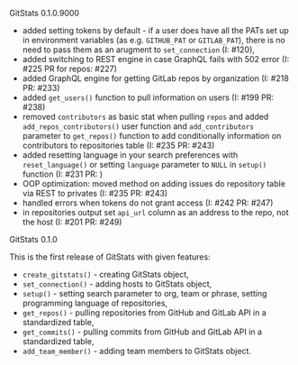 GitStats 0.1.0.9000

- added setting tokens by default - if a user does have all the PATs set up in environment variables (as e.g. `GITHUB_PAT` or `GITLAB_PAT`), there is no need to pass them as an arugment to `set_connection` (I: #120),
- added switching to REST engine in case GraphQL fails with 502 error (I: #225 PR for repos: #227)
- added GraphQL engine for getting GitLab repos by organization (I: #218 PR: #233)
- added `get_users()` function to pull information on users (I: #199 PR: #238)
- removed `contributors` as basic stat when pulling `repos` and added `add_repos_contributors()` user function and `add_contributors` parameter to `get_repos()` function to add conditionally information on contributors to repositories table (I: #235 PR: #243)
- added resetting language in your search preferences with `reset_language()` or setting `language` parameter to `NULL` in `setup()` function (I: #231 PR: )
- OOP optimization: moved method on adding issues do repository table via REST to privates (I: #235 PR: #243)
- handled errors when tokens do not grant access (I: #242 PR: #247)
- in repositories output set `api_url` column as an address to the repo, not the host (I: #201 PR: #249)


GitStats 0.1.0

This is the first release of GitStats with given features:

- `create_gitstats()` - creating GitStats object,
- `set_connection()` - adding hosts to GitStats object,
- `setup()` - setting search parameter to org, team or phrase, setting programming language of repositories,
- `get_repos()` - pulling repositories from GitHub and GitLab API in a standardized table,
- `get_commits()` - pulling commits from GitHub and GitLab API in a standardized table,
- `add_team_member()` - adding team members to GitStats object.
